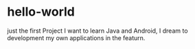 # hello-world
just the first Project
I want to learn Java and Android, I dream to development my own applications in the featurn.
